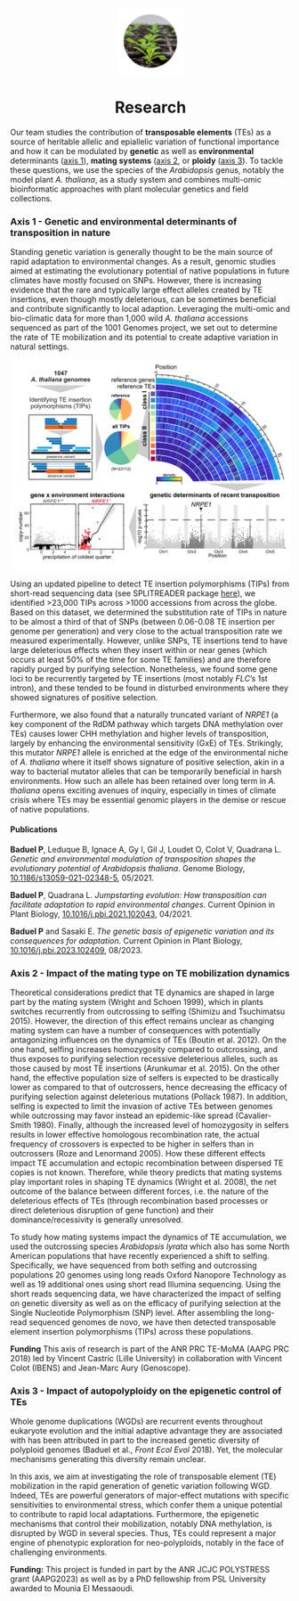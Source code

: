 <br>

<p align="center"><img src="/images/seedling.png" width="120"></p>
<!-- <h1 align="center"> 🔬 <br><br>  </h1>--> 
  <h1 align="center"> Research </h1>

Our team studies the contribution of <b>transposable elements</b> (TEs) as a source of heritable allelic and epiallelic variation of functional importance and how it can be modulated by <b>genetic</b> as well as <b>environmental</b> determinants ([axis 1](#axis-1-genetic-and-environmental-determinants-of-transposition-in-nature)),  <b>mating systems</b> ([axis 2](#axis-2-impact-of-the-mating-type-on-te-mobilization-dynamics), or <b>ploidy</b> ([axis 3](#axis-3-impact-of-autopolyploidy-on-the-epigenetic-control-of-tes)). To tackle these questions, we use the  species of the  <em>Arabidopsis</em> genus, notably the model plant <em>A. thaliana</em>, as a study system and combines multi-omic bioinformatic approaches with plant molecular genetics and field collections.

### Axis 1 - Genetic and environmental determinants of transposition in nature

Standing genetic variation is generally thought to be the main source of rapid adaptation to environmental changes. As a result, genomic studies aimed at estimating the evolutionary potential of native populations in future climates have mostly focused on SNPs. However, there is increasing evidence that the rare and typically large effect alleles created by TE insertions, even though mostly deleterious, can be sometimes beneficial and contribute significantly to local adaption. Leveraging the multi-omic and bio-climatic data for more than 1,000 wild <em>A. thaliana</em> accessions sequenced as part of the 1001 Genomes project, we set out to determine the rate of TE mobilization and its potential to create adaptive variation in natural settings. 

<img align="center" src="/images/GBIO_summary-fig.png" >

Using an updated pipeline to detect TE insertion polymorphisms (TIPs) from short-read sequencing data (see SPLITREADER package [here](code.md)), we identified >23,000 TIPs across >1000 accessions from across the globe. Based on this dataset, we determined the substitution rate of TIPs in nature to be almost a third of that of SNPs (between 0.06-0.08 TE insertion per genome per generation) and very close to the actual transposition rate we measured experimentally. However, unlike SNPs, TE insertions tend to have large deleterious effects when they insert within or near genes (which occurs at least 50% of the time for some TE families) and are therefore rapidly purged by purifying selection. Nonetheless, we found some gene loci to be recurrently targeted by TE insertions (most notably <em>FLC</em>’s 1st intron), and these tended to be found in disturbed environments where they showed signatures of positive selection.

Furthermore, we also found that a naturally truncated variant of <em>NRPE1</em> (a key component of the RdDM pathway which targets DNA methylation over TEs) causes lower CHH methylation and higher levels of transposition, largely by enhancing the environmental sensitivity (GxE) of TEs. Strikingly, this mutator <em>NRPE1</em> allele is enriched at the edge of the environmental niche of <em>A. thaliana</em> where it itself shows signature of positive selection, akin in a way to bacterial mutator alleles that can be temporarily beneficial in harsh environments. How such an allele has been retained over long term in <em>A. thaliana</em> opens exciting avenues of inquiry, especially in times of climate crisis where TEs may be essential genomic players in the demise or rescue of native populations.

#### Publications

**Baduel P**, Leduque B, Ignace A, Gy I, Gil J, Loudet O, Colot V, Quadrana L. _Genetic and environmental modulation of transposition shapes the evolutionary potential of Arabidopsis thaliana_. Genome Biology, [10.1186/s13059-021-02348-5](https://doi.org/10.1186/s13059-021-02348-5), 05/2021. 

**Baduel P**, Quadrana L. _Jumpstarting evolution: How transposition can facilitate adaptation to rapid environmental changes_. Current Opinion in Plant Biology, [10.1016/j.pbi.2021.102043](https://doi.org/10.1016/j.pbi.2021.102043), 04/2021.

**Baduel P** and Sasaki E. _The genetic basis of epigenetic variation and its consequences for adaptation_. Current Opinion in Plant Biology, [10.1016/j.pbi.2023.102409](https://doi.org/10.1016/j.pbi.2023.102409), 08/2023.

### Axis 2 - Impact of the mating type on TE mobilization dynamics

Theoretical considerations predict that TE dynamics are shaped in large part by the mating system (Wright and Schoen 1999), which in plants switches recurrently from outcrossing to selfing (Shimizu and Tsuchimatsu 2015). However, the direction of this effect remains unclear as changing mating system can have a number of consequences with potentially antagonizing influences on the dynamics of TEs (Boutin et al. 2012). On the one hand, selfing increases homozygosity compared to outcrossing, and thus exposes to purifying selection recessive deleterious alleles, such as those caused by most TE insertions (Arunkumar et al. 2015). On the other hand, the effective population size of selfers is expected to be drastically lower as compared to that of outcrossers, hence decreasing the efficacy of purifying selection against deleterious mutations (Pollack 1987). In addition, selfing is expected to limit the invasion of active TEs between genomes while outcrossing may favor instead an epidemic-like spread (Cavalier-Smith 1980). Finally, although the increased level of homozygosity in selfers results in lower effective homologous recombination rate, the actual frequency of crossovers is expected to be higher in selfers than in outcrossers (Roze and Lenormand 2005). How these different effects impact TE accumulation and ectopic recombination between dispersed TE copies is not known. Therefore, while theory predicts that mating systems play important roles in shaping TE dynamics (Wright et al. 2008), the net outcome of the balance between different forces, i.e. the nature of the deleterious effects of TEs (through recombination based processes or direct deleterious disruption of gene function) and their dominance/recessivity is generally unresolved.  

To study how mating systems impact the dynamics of TE accumulation, we used the outcrossing species _Arabidopsis lyrata_ which also has some North American populations that have recently experienced a shift to selfing. Specifically, we have sequenced from both selfing and outcrossing populations 20 genomes using long reads Oxford Nanopore Technology as well as 19 additional ones using short read Illumina sequencing. Using the short reads sequencing data, we have characterized the impact of selfing on genetic diversity as well as on the efficacy of purifying selection at the Single Nucleotide Polymorphism (SNP) level. After assembling the long-read sequenced genomes de novo, we have then detected transposable element insertion polymorphisms (TIPs) across these populations.

**Funding** This axis of research is part of the ANR PRC TE-MoMA (AAPG PRC 2018) led by Vincent Castric (Lille University) in collaboration with Vincent Colot (IBENS) and Jean-Marc Aury (Genoscope).

### Axis 3 - Impact of autopolyploidy on the epigenetic control of TEs 

Whole genome duplications (WGDs) are recurrent events throughout eukaryote evolution and the initial adaptive advantage they are associated with has been attributed in part to the increased genetic diversity of polyploid genomes (Baduel et al., _Front Ecol Evol_ 2018). Yet, the molecular mechanisms generating this diversity remain unclear. 

In this axis, we aim at investigating the role of transposable element (TE) mobilization in the rapid generation of genetic variation following WGD. Indeed, TEs are powerful generators of major-effect mutations with specific sensitivities to environmental stress, which confer them a unique potential to contribute to rapid local adaptations. Furthermore, the epigenetic mechanisms that control their mobilization, notably DNA methylation, is disrupted by WGD in several species. Thus, TEs could represent a major engine of phenotypic exploration for neo-polyploids, notably in the face of challenging environments.

<b>Funding:</b> This project is funded in part by the ANR JCJC POLYSTRESS grant (AAPG2023) as well as by a PhD fellowship from PSL University awarded to Mounia El Messaoudi. 




